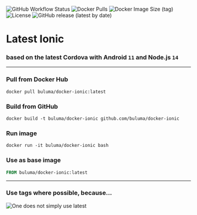 ![GitHub Workflow Status](https://img.shields.io/github/workflow/status/buluma/docker-ionic/Build%20and%20Push%20Container?style=for-the-badge)
![Docker Pulls](https://img.shields.io/docker/pulls/buluma/docker-ionic?style=for-the-badge)
![Docker Image Size (tag)](https://img.shields.io/docker/image-size/buluma/docker-ionic/latest?style=for-the-badge)
![License](https://img.shields.io/github/license/buluma/docker-ionic?style=for-the-badge)
![GitHub release (latest by date)](https://img.shields.io/github/v/release/buluma/docker-ionic?style=for-the-badge)

# Latest Ionic

### based on the latest Cordova with Android `11` and Node.js `14`

---

### Pull from Docker Hub

```
docker pull buluma/docker-ionic:latest
```

### Build from GitHub

```
docker build -t buluma/docker-ionic github.com/buluma/docker-ionic
```

### Run image

```
docker run -it buluma/docker-ionic bash
```

### Use as base image

```Dockerfile
FROM buluma/docker-ionic:latest
```

---

### Use tags where possible, because...

![One does not simply use latest](https://i.imgflip.com/1fgwxr.jpg)
